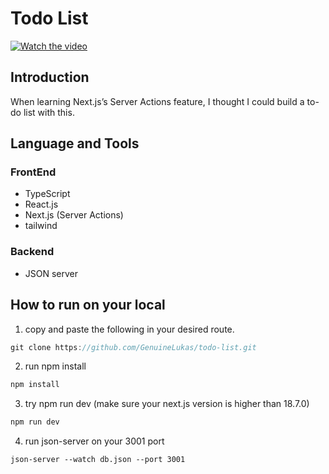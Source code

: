 # Todo List

[![Watch the video](https://i.ibb.co/P60rPvx/Todo-List-thumnail.png)](https://www.youtube.com/watch?v=c7AlIUf80Ug)

## Introduction

When learning Next.js’s Server Actions feature, I thought I could build a to-do list with this.

## Language and Tools

### FrontEnd

- TypeScript
- React.js
- Next.js (Server Actions)
- tailwind

### Backend

- JSON server

## How to run on your local

1. copy and paste the following in your desired route.

```jsx
git clone https://github.com/GenuineLukas/todo-list.git
```

2. run npm install

```jsx
npm install
```

3. try npm run dev (make sure your next.js version is higher than 18.7.0)

```jsx
npm run dev
```

4. run json-server on your 3001 port
```
json-server --watch db.json --port 3001
```

